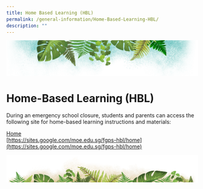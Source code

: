 ```yaml
---
title: Home Based Learning (HBL)
permalink: /general-information/Home-Based-Learning-HBL/
description: ""
---
```

![](/images/Banner.png)

# Home-Based Learning (HBL)


During an emergency school closure, students and parents can access the following site for home-based learning instructions and materials:  
  
[](https://sites.google.com/moe.edu.sg/fgps-hbl/home)[Home](https://sites.google.com/moe.edu.sg/fgps-hbl/home)  
[https://sites.google.com/moe.edu.sg/fgps-hbl/home](https://sites.google.com/moe.edu.sg/fgps-hbl/home)

![](/images/bg-bottom.png)
